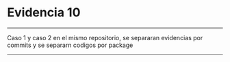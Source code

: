 # Evidencia 10
*********
Caso 1 y caso 2 en el mismo repositorio, se separaran evidencias por commits y se separarn codigos por package
*********
